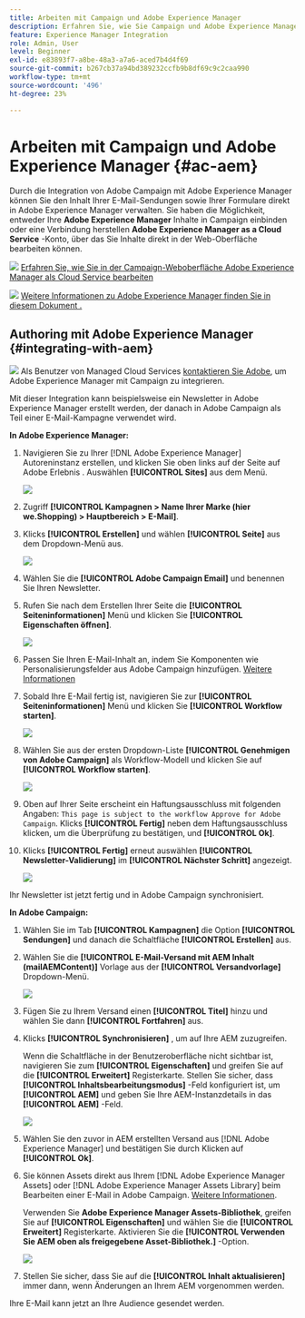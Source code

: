 ```yaml
---
title: Arbeiten mit Campaign und Adobe Experience Manager
description: Erfahren Sie, wie Sie Campaign und Adobe Experience Manager gemeinsam verwenden können
feature: Experience Manager Integration
role: Admin, User
level: Beginner
exl-id: e83893f7-a8be-48a3-a7a6-aced7b4d4f69
source-git-commit: b267cb37a94bd389232ccfb9b8df69c9c2caa990
workflow-type: tm+mt
source-wordcount: '496'
ht-degree: 23%

---
```


# Arbeiten mit Campaign und Adobe Experience Manager {#ac-aem}

Durch die Integration von Adobe Campaign mit Adobe Experience Manager können Sie den Inhalt Ihrer E-Mail-Sendungen sowie Ihrer Formulare direkt in Adobe Experience Manager verwalten. Sie haben die Möglichkeit, entweder Ihre **Adobe Experience Manager** Inhalte in Campaign einbinden oder eine Verbindung herstellen **Adobe Experience Manager as a Cloud Service** -Konto, über das Sie Inhalte direkt in der Web-Oberfläche bearbeiten können.

![](../assets/do-not-localize/book.png) [Erfahren Sie, wie Sie in der Campaign-Weboberfläche Adobe Experience Manager als Cloud Service bearbeiten](https://experienceleague.adobe.com/docs/campaign-web/v8/msg/email/content/integrations/aem-content.html?lang=en)

![](../assets/do-not-localize/book.png) [Weitere Informationen zu Adobe Experience Manager finden Sie in diesem Dokument .](https://experienceleague.adobe.com/docs/experience-manager-65/administering/integration/campaignonpremise.html?lang=de#aem-and-adobe-campaign-integration-workflow)

## Authoring mit Adobe Experience Manager {#integrating-with-aem}

![](../assets/do-not-localize/speech.png) Als Benutzer von Managed Cloud Services [kontaktieren Sie Adobe](../start/campaign-faq.md#support), um Adobe Experience Manager mit Campaign zu integrieren.

Mit dieser Integration kann beispielsweise ein Newsletter in Adobe Experience Manager erstellt werden, der danach in Adobe Campaign als Teil einer E-Mail-Kampagne verwendet wird.

**In Adobe Experience Manager:**

1. Navigieren Sie zu Ihrer [!DNL Adobe Experience Manager] Autoreninstanz erstellen, und klicken Sie oben links auf der Seite auf Adobe Erlebnis . Auswählen **[!UICONTROL Sites]** aus dem Menü.

   ![](assets/aem_authoring_1.png)

1. Zugriff **[!UICONTROL Kampagnen > Name Ihrer Marke (hier we.Shopping) > Hauptbereich > E-Mail]**.

1. Klicks **[!UICONTROL Erstellen]** und wählen **[!UICONTROL Seite]** aus dem Dropdown-Menü aus.

   ![](assets/aem_authoring_2.png)

1. Wählen Sie die **[!UICONTROL Adobe Campaign Email]** und benennen Sie Ihren Newsletter.

1. Rufen Sie nach dem Erstellen Ihrer Seite die **[!UICONTROL Seiteninformationen]** Menü und klicken Sie **[!UICONTROL Eigenschaften öffnen]**.

   ![](assets/aem_authoring_3.png)

1. Passen Sie Ihren E-Mail-Inhalt an, indem Sie Komponenten wie Personalisierungsfelder aus Adobe Campaign hinzufügen. [Weitere Informationen](https://experienceleague.adobe.com/docs/experience-manager-65/content/sites/authoring/aem-adobe-campaign/campaign.html?lang=en#editing-email-content)

1. Sobald Ihre E-Mail fertig ist, navigieren Sie zur **[!UICONTROL Seiteninformationen]** Menü und klicken Sie **[!UICONTROL Workflow starten]**.

   ![](assets/aem_authoring_4.png)

1. Wählen Sie aus der ersten Dropdown-Liste **[!UICONTROL Genehmigen von Adobe Campaign]** als Workflow-Modell und klicken Sie auf **[!UICONTROL Workflow starten]**.

   ![](assets/aem_authoring_5.png)

1. Oben auf Ihrer Seite erscheint ein Haftungsausschluss mit folgenden Angaben: `This page is subject to the workflow Approve for Adobe Campaign`. Klicks **[!UICONTROL Fertig]** neben dem Haftungsausschluss klicken, um die Überprüfung zu bestätigen, und **[!UICONTROL Ok]**.

1. Klicks **[!UICONTROL Fertig]** erneut auswählen **[!UICONTROL Newsletter-Validierung]** im **[!UICONTROL Nächster Schritt]** angezeigt.

   ![](assets/aem_authoring_6.png)

Ihr Newsletter ist jetzt fertig und in Adobe Campaign synchronisiert.

**In Adobe Campaign:**

1. Wählen Sie im Tab **[!UICONTROL Kampagnen]** die Option **[!UICONTROL Sendungen]** und danach die Schaltfläche **[!UICONTROL Erstellen]** aus.

1. Wählen Sie die **[!UICONTROL E-Mail-Versand mit AEM Inhalt (mailAEMContent)]** Vorlage aus der **[!UICONTROL Versandvorlage]** Dropdown-Menü.

   ![](assets/aem_authoring_7.png)

1. Fügen Sie zu Ihrem Versand einen **[!UICONTROL Titel]** hinzu und wählen Sie dann **[!UICONTROL Fortfahren]** aus.

1. Klicks **[!UICONTROL Synchronisieren]** , um auf Ihre AEM zuzugreifen.

   Wenn die Schaltfläche in der Benutzeroberfläche nicht sichtbar ist, navigieren Sie zum **[!UICONTROL Eigenschaften]** und greifen Sie auf die **[!UICONTROL Erweitert]** Registerkarte. Stellen Sie sicher, dass **[!UICONTROL Inhaltsbearbeitungsmodus]** -Feld konfiguriert ist, um **[!UICONTROL AEM]** und geben Sie Ihre AEM-Instanzdetails in das **[!UICONTROL AEM]** -Feld.

   ![](assets/aem_authoring_8.png)

1. Wählen Sie den zuvor in AEM erstellten Versand aus [!DNL Adobe Experience Manager] und bestätigen Sie durch Klicken auf **[!UICONTROL Ok]**.

1. Sie können Assets direkt aus Ihrem [!DNL Adobe Experience Manager Assets] oder [!DNL Adobe Experience Manager Assets Library] beim Bearbeiten einer E-Mail in Adobe Campaign. [Weitere Informationen](https://experienceleague.adobe.com/docs/experience-manager-cloud-service/assets/overview.html?lang=de).

   Verwenden Sie **Adobe Experience Manager Assets-Bibliothek**, greifen Sie auf **[!UICONTROL Eigenschaften]** und wählen Sie die **[!UICONTROL Erweitert]** Registerkarte. Aktivieren Sie die **[!UICONTROL Verwenden Sie AEM oben als freigegebene Asset-Bibliothek.]** -Option.

   ![](assets/aem_authoring_9.png)

1. Stellen Sie sicher, dass Sie auf die **[!UICONTROL Inhalt aktualisieren]** immer dann, wenn Änderungen an Ihrem AEM vorgenommen werden.

Ihre E-Mail kann jetzt an Ihre Audience gesendet werden.
